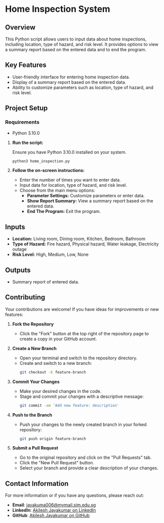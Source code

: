# Home Inspection System

## Overview

This Python script allows users to input data about home inspections, including location, type of hazard, and risk level. It provides options to view a summary report based on the entered data and to end the program.

## Key Features

- User-friendly interface for entering home inspection data.
- Display of a summary report based on the entered data.
- Ability to customize parameters such as location, type of hazard, and risk level.

## Project Setup

### Requirements

- Python 3.10.0

1. **Run the script:**

    Ensure you have Python 3.10.0 installed on your system.

    ```bash
    python3 home_inspection.py
    ```

2. **Follow the on-screen instructions:**

    - Enter the number of times you want to enter data.
    - Input data for location, type of hazard, and risk level.
    - Choose from the main menu options:
        - **Parameter Settings:** Customize parameters or enter data.
        - **Show Report Summary:** View a summary report based on the entered data.
        - **End The Program:** Exit the program.

## Inputs

- **Location:** Living room, Dining room, Kitchen, Bedroom, Bathroom
- **Type of Hazard:** Fire hazard, Physical hazard, Water leakage, Electricity outage
- **Risk Level:** High, Medium, Low, None

## Outputs

- Summary report of entered data.

## Contributing

Your contributions are welcome! If you have ideas for improvements or new features:

1. **Fork the Repository**
   - Click the "Fork" button at the top right of the repository page to create a copy in your GitHub account.

2. **Create a New Branch**
   - Open your terminal and switch to the repository directory.
   - Create and switch to a new branch:
     ```bash
     git checkout -b feature-branch
     ```

3. **Commit Your Changes**
   - Make your desired changes in the code.
   - Stage and commit your changes with a descriptive message:
     ```bash
     git commit -am 'Add new feature: description'
     ```

4. **Push to the Branch**
   - Push your changes to the newly created branch in your forked repository:
     ```bash
     git push origin feature-branch
     ```

5. **Submit a Pull Request**
   - Go to the original repository and click on the "Pull Requests" tab.
   - Click the "New Pull Request" button.
   - Select your branch and provide a clear description of your changes.

## Contact Information

For more information or if you have any questions, please reach out:

- **Email**: [jayakuma006@mymail.sim.edu.sg](mailto:jayakuma006@mymail.sim.edu.sg)
- **LinkedIn**: [Akilesh Jayakumar on LinkedIn](https://www.linkedin.com/in/akileshjayakumar/)
- **GitHub**: [Akilesh Jayakumar on GitHub](https://github.com/akileshjayakumar)
